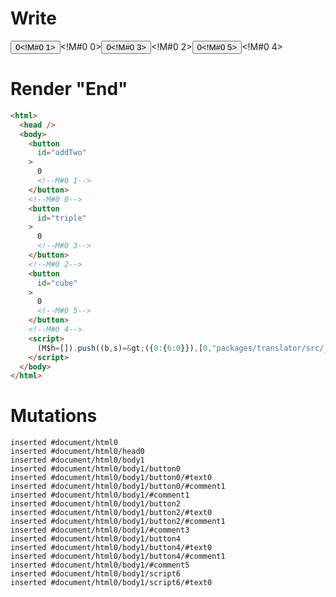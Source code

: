 # Write
  <button id=addTwo>0<!M#0 1></button><!M#0 0><button id=triple>0<!M#0 3></button><!M#0 2><button id=cube>0<!M#0 5></button><!M#0 4><script>(M$h=[]).push((b,s)=>({0:{6:0}}),[0,"packages/translator/src/__tests__/fixtures/reassignment-expression-counter/template.marko_0_count",])</script>


# Render "End"
```html
<html>
  <head />
  <body>
    <button
      id="addTwo"
    >
      0
      <!--M#0 1-->
    </button>
    <!--M#0 0-->
    <button
      id="triple"
    >
      0
      <!--M#0 3-->
    </button>
    <!--M#0 2-->
    <button
      id="cube"
    >
      0
      <!--M#0 5-->
    </button>
    <!--M#0 4-->
    <script>
      (M$h=[]).push((b,s)=&gt;({0:{6:0}}),[0,"packages/translator/src/__tests__/fixtures/reassignment-expression-counter/template.marko_0_count",])
    </script>
  </body>
</html>
```

# Mutations
```
inserted #document/html0
inserted #document/html0/head0
inserted #document/html0/body1
inserted #document/html0/body1/button0
inserted #document/html0/body1/button0/#text0
inserted #document/html0/body1/button0/#comment1
inserted #document/html0/body1/#comment1
inserted #document/html0/body1/button2
inserted #document/html0/body1/button2/#text0
inserted #document/html0/body1/button2/#comment1
inserted #document/html0/body1/#comment3
inserted #document/html0/body1/button4
inserted #document/html0/body1/button4/#text0
inserted #document/html0/body1/button4/#comment1
inserted #document/html0/body1/#comment5
inserted #document/html0/body1/script6
inserted #document/html0/body1/script6/#text0
```